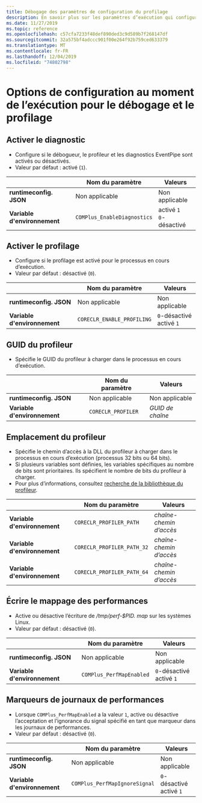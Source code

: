```yaml
---
title: Débogage des paramètres de configuration du profilage
description: En savoir plus sur les paramètres d’exécution qui configurent le débogage et le profilage pour les applications .NET Core.
ms.date: 11/27/2019
ms.topic: reference
ms.openlocfilehash: c57cfa7233f48def890ded3c9d589b7f268147df
ms.sourcegitcommit: 32a575bf4adccc901f00e264f92b759ced633379
ms.translationtype: MT
ms.contentlocale: fr-FR
ms.lasthandoff: 12/04/2019
ms.locfileid: "74802798"
---
```

# <a name="run-time-configuration-options-for-debugging-and-profiling"></a>Options de configuration au moment de l’exécution pour le débogage et le profilage

## <a name="enable-diagnostics"></a>Activer le diagnostic

- Configure si le débogueur, le profileur et les diagnostics EventPipe sont activés ou désactivés.
- Valeur par défaut : activé (`1`).

| | Nom du paramètre | Valeurs |
| - | - | - |
| **runtimeconfig. JSON** | Non applicable | Non applicable |
| **Variable d'environnement** | `COMPlus_EnableDiagnostics` | activé `1`<br/>`0`-désactivé |

## <a name="enable-profiling"></a>Activer le profilage

- Configure si le profilage est activé pour le processus en cours d’exécution.
- Valeur par défaut : désactivé (`0`).

| | Nom du paramètre | Valeurs |
| - | - | - |
| **runtimeconfig. JSON** | Non applicable | Non applicable |
| **Variable d'environnement** | `CORECLR_ENABLE_PROFILING` | `0`-désactivé<br/>activé `1` |

## <a name="profiler-guid"></a>GUID du profileur

- Spécifie le GUID du profileur à charger dans le processus en cours d’exécution.

| | Nom du paramètre | Valeurs |
| - | - | - |
| **runtimeconfig. JSON** | Non applicable | Non applicable |
| **Variable d'environnement** | `CORECLR_PROFILER` | *GUID de chaîne* |

## <a name="profiler-location"></a>Emplacement du profileur

- Spécifie le chemin d’accès à la DLL du profileur à charger dans le processus en cours d’exécution (processus 32 bits ou 64 bits).
- Si plusieurs variables sont définies, les variables spécifiques au nombre de bits sont prioritaires. Ils spécifient le nombre de bits du profileur à charger.
- Pour plus d’informations, consultez [recherche de la bibliothèque du profileur](https://github.com/dotnet/runtime/blob/master/docs/design/coreclr/profiling/Profiler%20Loading.md).

| | Nom du paramètre | Valeurs |
| - | - | - |
| **Variable d'environnement** | `CORECLR_PROFILER_PATH` | *chaîne-chemin d’accès* |
| **Variable d'environnement** | `CORECLR_PROFILER_PATH_32` | *chaîne-chemin d’accès* |
| **Variable d'environnement** | `CORECLR_PROFILER_PATH_64` | *chaîne-chemin d’accès* |

## <a name="write-perf-map"></a>Écrire le mappage des performances

- Active ou désactive l’écriture de */tmp/perf-$PID. map* sur les systèmes Linux.
- Valeur par défaut : désactivé (`0`).

| | Nom du paramètre | Valeurs |
| - | - | - |
| **runtimeconfig. JSON** | Non applicable | Non applicable |
| **Variable d'environnement** | `COMPlus_PerfMapEnabled` | `0`-désactivé<br/>activé `1` |

## <a name="perf-log-markers"></a>Marqueurs de journaux de performances

- Lorsque `COMPlus_PerfMapEnabled` a la valeur `1`, active ou désactive l’acceptation et l’ignorance du signal spécifié en tant que marqueur dans les journaux de performances.
- Valeur par défaut : désactivé (`0`).

| | Nom du paramètre | Valeurs |
| - | - | - |
| **runtimeconfig. JSON** | Non applicable | Non applicable |
| **Variable d'environnement** | `COMPlus_PerfMapIgnoreSignal` | `0`-désactivé<br/>activé `1` |
